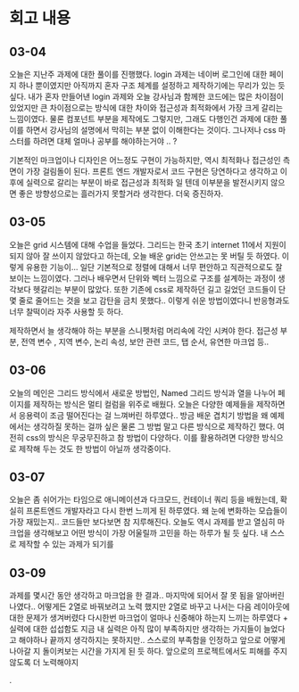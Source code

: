 <!-- 수업 회고 -->

# 회고 내용

## 03-04

오늘은 지난주 과제에 대한 풀이를 진행했다.
login 과제는 네이버 로그인에 대한 페이지 하나 뿐이였지만 아직까지 혼자 구조 체계를 설정하고 제작하기에는 무리가 있는 듯 싶다. 내가 혼자 만들어낸 login 과제와 오늘 강사님과 함께한 코드에는 많은 차이점이 있었지만 큰 차이점으로는 방식에 대한 차이와 접근성과 최적화에서 가장 크게 갈리는 느낌이였다.
물론 컴포넌트 부분을 제작에도 그렇지만, 그래도 다행인건 과제에 대한 풀이를 하면서 강사님의 설명에서 막히는 부분 없이 이해한다는 것이다. 그나저나 css 마스터를 하려면 대체 얼마나 공부를 해야하는거야 .. ?

기본적인 마크업이나 디자인은 어느정도 구현이 가능하지만, 역시 최적화나 접근성인 측면이 가장 걸림돌이 된다. 프론트 엔드 개발자로서 코드 구현은 당연하다고 생각하고 이후에 실력으로 갈리는 부분이 바로 접근성과 최적화 일 텐데 이부분을 발전시키지 않으면 좋은 방향성으로는 흘러가지 못할거라 생각한다. 더욱 증진하자.

## 03-05

오늘은 grid 시스템에 대해 수업을 들었다. 그리드는 한국 초기 internet 11에서 지원이 되지 않아 잘 쓰이지 않았다고 하는데, 오늘 배운 grid는 안쓰고는 못 버틸 듯 하였다. 이렇게 유용한 기능이…
일단 기본적으로 정렬에 대해서 너무 편안하고 직관적으로도 잘 보이는 느낌이였다.
그러나 배우면서 단위와 벡터 느낌으로 구조를 설계하는 과정이 생각보다 헷갈리는 부분이 많았다.
또한 기존에 css로 제작하던 길고 길었던 코드들이 단 몇 줄로 줄어드는 것을 보고 감탄을 금치 못했다.. 이렇게 쉬운 방법이였다니 반응형과도 너무 찰떡이라 자주 사용할 듯 하다.

제작하면서 늘 생각해야 하는 부분을 스니펫처럼 머리속에 각인 시켜야 한다.
접근성 부분, 전역 변수 , 지역 변수, 논리 속성, 보안 관련 코드, 탭 순서, 유연한 마크업 등..

## 03-06

오늘의 메인은 그리드 방식에서 새로운 방법인, Named 그리드 방식과 열을 나누어 페이지를 제작하는 방식은 멀티 컬럼을 위주로 배웠다.
오늘은 다양한 예제들을 제작하면서 응용력이 조금 떨어진다는 걸 느껴버린 하루였다.. 방금 배운 겹치기 방법을 왜 예제에서는 생각하질 못하는 걸까 싶은 물론 그 방법 말고 다른 방식으로 제작하긴 했다.
여전히 css의 방식은 무궁무진하고 참 방법이 다양하다. 이를 활용하려면 다양한 방식으로 제작해 두는 것도 한 방법이 아닐까 생각중이다.

## 03-07

오늘은 좀 쉬어가는 타임으로 애니메이션과 다크모드, 컨테이너 쿼리 등을 배웠는데, 확실히 프론트엔드 개발자라고 다시 한번 느끼게 된 하루였다. 왜 눈에 변화하는 모습들이 가장 재밌는지.. 코드들만 보다보면 참 지루해진다.
오늘도 역시 과제를 받고 열심히 마크업을 생각해보고 어떤 방식이 가장 어울릴까 고민을 하는 하루가 될 듯 싶다. 내 스스로 제작할 수 있는 과제가 되기를

## 03-09

과제를 몇시간 동안 생각하고 마크업을 한 결과.. 마지막에 되어서 잘 못 됨을 알아버린 나였다.. 어떻게든 2열로 바꿔보려고 노력 했지만 2열로 바꾸고 나서는 다음 레이아웃에 대한 문제가 생겨버렸다 다시한번 마크업이 얼마나 신중해야 하는지 느끼는 하루였다 + 실력에 대한 섭섭함도 지금 내 실력은 아직 많이 부족하지만 생각하는 가지들이 늘었다고 해야하나 끝까지 생각하지는 못하지만..
스스로의 부족함을 인정하고 앞으로 어떻게 나아갈 지 돌이켜보는 시간을 가지게 된 듯 하다. 앞으로의 프로젝트에서도 피해를 주지 않도록 더 노력해야지

.
